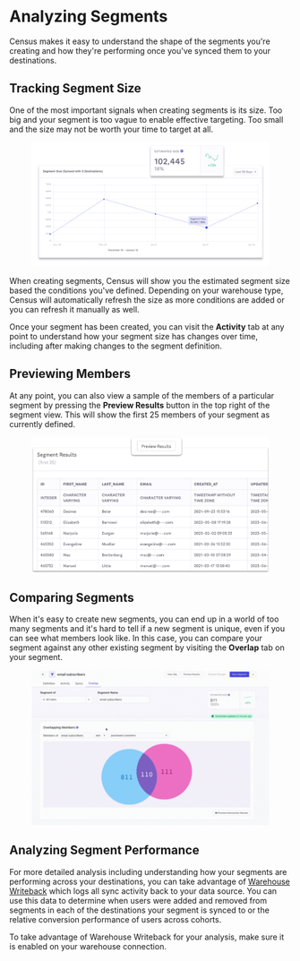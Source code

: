# Analyzing Segments

Census makes it easy to understand the shape of the segments you're creating and how they're performing once you've synced them to your destinations.&#x20;

## Tracking Segment Size

One of the most important signals when creating segments is its size. Too big and your segment is too vague to enable effective targeting. Too small and the size may not be worth your time to target at all.

<figure><img src="../../.gitbook/assets/unnamed.png" alt=""><figcaption></figcaption></figure>

When creating segments, Census will show you the estimated segment size based the conditions you've defined. Depending on your warehouse type, Census will automatically refresh the size as more conditions are added or you can refresh it manually as well.

Once your segment has been created, you can visit the **Activity** tab at any point to understand how your segment size has changes over time, including after making changes to the segment definition.&#x20;

## Previewing Members

At any point, you can also view a sample of the members of a particular segment by pressing the **Preview Results** button in the top right of the segment view. This will show the first 25 members of your segment as currently defined.

<figure><img src="../../.gitbook/assets/Artboard.png" alt=""><figcaption></figcaption></figure>

## Comparing Segments

When it's easy to create new segments, you can end up in a world of too many segments and it's hard to tell if a new segment is unique, even if you can see what members look like. In this case, you can compare your segment against any other existing segment by visiting the **Overlap** tab on your segment.&#x20;

<figure><img src="../../.gitbook/assets/760-b937f5942ce3a9913c2afc4267cebcde96975ff5.gif" alt=""><figcaption></figcaption></figure>

## Analyzing Segment Performance

For more detailed analysis including understanding how your segments are performing across your destinations, you can take advantage of [Warehouse Writeback](../sync-monitoring/sync-logs.md) which logs all sync activity back to your data source. You can use this data to determine when users were added and removed from segments in each of the destinations your segment is synced to or the relative conversion performance of users across cohorts.&#x20;

To take advantage of Warehouse Writeback for your analysis, make sure it is enabled on your warehouse connection.
